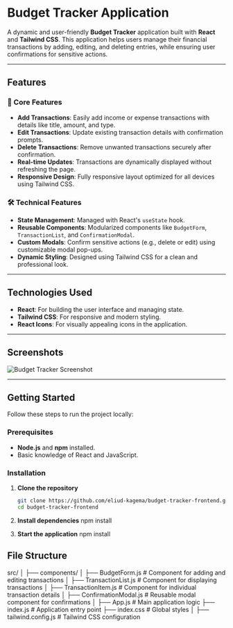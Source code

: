 # Budget Tracker Application

A dynamic and user-friendly **Budget Tracker** application built with **React** and **Tailwind CSS**. This application helps users manage their financial transactions by adding, editing, and deleting entries, while ensuring user confirmations for sensitive actions.

---

## Features

### 🌟 Core Features
- **Add Transactions**: Easily add income or expense transactions with details like title, amount, and type.
- **Edit Transactions**: Update existing transaction details with confirmation prompts.
- **Delete Transactions**: Remove unwanted transactions securely after confirmation.
- **Real-time Updates**: Transactions are dynamically displayed without refreshing the page.
- **Responsive Design**: Fully responsive layout optimized for all devices using Tailwind CSS.

### 🛠️ Technical Features
- **State Management**: Managed with React's `useState` hook.
- **Reusable Components**: Modularized components like `BudgetForm`, `TransactionList`, and `ConfirmationModal`.
- **Custom Modals**: Confirm sensitive actions (e.g., delete or edit) using customizable modal pop-ups.
- **Dynamic Styling**: Designed using Tailwind CSS for a clean and professional look.

---

## Technologies Used

- **React**: For building the user interface and managing state.
- **Tailwind CSS**: For responsive and modern styling.
- **React Icons**: For visually appealing icons in the application.

---

## Screenshots

![Budget Tracker Screenshot](https://via.placeholder.com/800x400.png?text=Budget+Tracker+App)

---

## Getting Started

Follow these steps to run the project locally:

### Prerequisites
- **Node.js** and **npm** installed.
- Basic knowledge of React and JavaScript.

### Installation

1. **Clone the repository**
   ```bash
   git clone https://github.com/eliud-kagema/budget-tracker-frontend.git
   cd budget-tracker-frontend


2. **Install dependencies**
    npm install



2. **Start the application**
    npm install


## File Structure

src/
│
├── components/
│   ├── BudgetForm.js        # Component for adding and editing transactions
│   ├── TransactionList.js   # Component for displaying transactions
│   ├── TransactionItem.js   # Component for individual transaction details
│   ├── ConfirmationModal.js # Reusable modal component for confirmations
│
├── App.js                   # Main application logic
├── index.js                 # Application entry point
├── index.css                # Global styles
│
├── tailwind.config.js       # Tailwind CSS configuration
